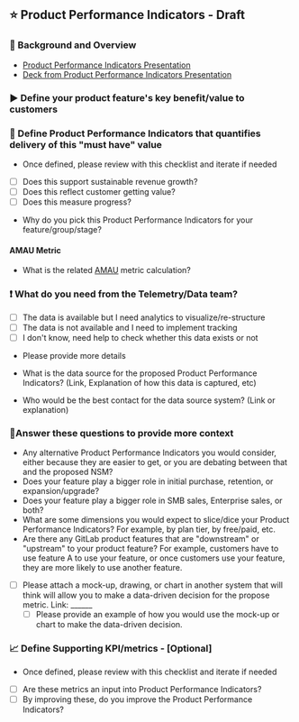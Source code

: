 <!---

This template is for defining a Product Performance Indicators.

--->

## ⭐️ Product Performance Indicators - Draft


### 📖 Background and Overview

* [Product Performance Indicators Presentation](https://gitlab.zoom.us/rec/play/7J1-JOr5qWo3S9Gc4wSDA_YvW425Jv6s1yYYqPFcxU21AHQCZwGkbuYUNuqyQxTlJWyX57LH0FR1yjmQ?continueMode=true)
* [Deck from Product Performance Indicators Presentation](https://gitlab.zoom.us/rec/play/7J1-JOr5qWo3S9Gc4wSDA_YvW425Jv6s1yYYqPFcxU21AHQCZwGkbuYUNuqyQxTlJWyX57LH0FR1yjmQ?continueMode=true)


### ▶ Define your product feature's key benefit/value to customers 


### 🥅 Define Product Performance Indicators that quantifies delivery of this "must have" value
<!---

The one metric that matters now, & the most important thing you want your team to focus on now 

--->

* Once defined, please review with this checklist and iterate if needed 

- [ ] Does this support sustainable revenue growth?
- [ ] Does this reflect customer getting value?
- [ ] Does this measure progress?

* Why do you pick this Product Performance Indicators for your feature/group/stage? 


#### AMAU Metric 
* What is the related [AMAU](/handbook/product/metrics/#action-monthly-active-users-amau) metric calculation? 


### ❗ What do you need from the Telemetry/Data team?

- [ ] The data is available but I need analytics to visualize/re-structure
- [ ] The data is not available and I need to implement tracking
- [ ] I don't know, need help to check whether this data exists or not

* Please provide more details

* What is the data source for the proposed Product Performance Indicators? (Link, Explanation of how this data is captured, etc)

* Who would be the best contact for the data source system? (Link or explanation)


### 🧩Answer these questions to provide more context 

- Any alternative Product Performance Indicators you would consider, either because they are easier to get, or you are debating between that and the proposed NSM?
- Does your feature play a bigger role in initial purchase, retention, or expansion/upgrade? 
- Does your feature play a bigger role in SMB sales, Enterprise sales, or both? 
- What are some dimensions you would expect to slice/dice your Product Performance Indicators? For example, by plan tier, by free/paid, etc. 
- Are there any GitLab product features that are "downstream" or "upstream" to your product feature? For example, customers have to use feature A to use your feature, or once customers use your feature, they are more likely to use another feature.
- [ ] Please attach a mock-up, drawing, or chart in another system that will think will allow you to make a data-driven decision for the propose metric. Link: ______
    - [ ] Please provide an example of how you would use the mock-up or chart to make the data-driven decision.  

### 📈 Define Supporting KPI/metrics - [Optional]

<!---

The set of metrics that are input into Product Performance Indicators, and by improving these, you improve NSM

--->
* Once defined, please review with this checklist and iterate if needed 

- [ ] Are these metrics an input into Product Performance Indicators?
- [ ] By improving these, do you improve the Product Performance Indicators?
